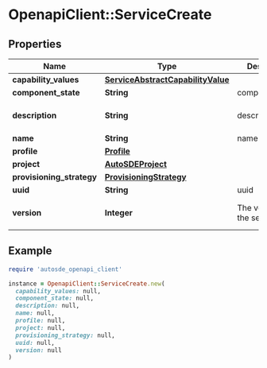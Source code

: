 # OpenapiClient::ServiceCreate

## Properties

| Name | Type | Description | Notes |
| ---- | ---- | ----------- | ----- |
| **capability_values** | [**ServiceAbstractCapabilityValue**](ServiceAbstractCapabilityValue.md) |  | [optional] |
| **component_state** | **String** | component_state | [optional] |
| **description** | **String** | description | [optional][default to &#39;&#39;] |
| **name** | **String** | name | [optional] |
| **profile** | [**Profile**](Profile.md) |  | [optional] |
| **project** | [**AutoSDEProject**](AutoSDEProject.md) |  | [optional] |
| **provisioning_strategy** | [**ProvisioningStrategy**](ProvisioningStrategy.md) |  | [optional] |
| **uuid** | **String** | uuid | [optional] |
| **version** | **Integer** | The version of the service | [optional][default to 1] |

## Example

```ruby
require 'autosde_openapi_client'

instance = OpenapiClient::ServiceCreate.new(
  capability_values: null,
  component_state: null,
  description: null,
  name: null,
  profile: null,
  project: null,
  provisioning_strategy: null,
  uuid: null,
  version: null
)
```

